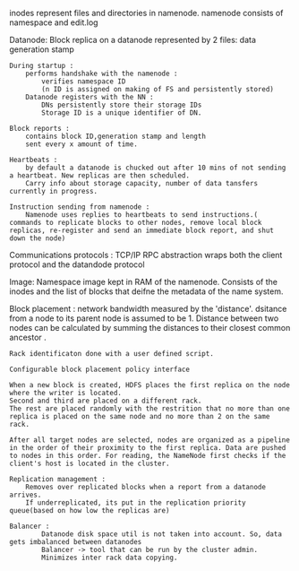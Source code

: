 inodes represent files and directories in namenode.
namenode consists of namespace and edit.log 


Datanode: 
	Block replica on a datanode represented by 2 files:
		data
		generation stamp

	During startup : 
		performs handshake with the namenode : 
		 	verifies namespace ID
		 	(n ID is assigned on making of FS and persistently stored)
		Datanode registers with the NN : 
			DNs persistently store their storage IDs 
			Storage ID is a unique identifier of DN.

	Block reports : 
		contains block ID,generation stamp and length
		sent every x amount of time.

	Heartbeats : 
		by default a datanode is chucked out after 10 mins of not sending a heartbeat. New replicas are then scheduled.
		Carry info about storage capacity, number of data tansfers currently in progress.

	Instruction sending from namenode : 
		Namenode uses replies to heartbeats to send instructions.( commands to replicate blocks to other nodes, remove local block replicas, re-register and send an immediate block report, and shut down the node)


Communications protocols : 
	TCP/IP
	RPC abstraction wraps both the client protocol and the datandode protocol

Image:
	Namespace image kept in RAM of the namenode.
	Consists of the inodes and the list of blocks that deifne the metadata of the name system.

Block placement : 
	network bandwidth measured by the 'distance'.
	dsitance from a node to its parent node is assumed to be 1.
	Distance between two nodes can be calculated by summing the distances to their closest common ancestor .

	Rack identificaton done with a user defined script.

	Configurable block placement policy interface

	When a new block is created, HDFS places the first replica on the node where the writer is located.
	Second and third are placed on a different rack.
	The rest are placed randomly with the restrition that no more than one replica is placed on the same node and no more than 2 on the same rack.

	After all target nodes are selected, nodes are organized as a pipeline in the order of their proximity to the first replica. Data are pushed to nodes in this order. For reading, the NameNode first checks if the client's host is located in the cluster.

	Replication management : 
		Removes over replicated blocks when a report from a datanode arrives.
		If underreplicated, its put in the replication priority queue(based on how low the replicas are)

	Balancer : 
			Datanode disk space util is not taken into account. So, data gets imbalanced between datanodes
			Balancer -> tool that can be run by the cluster admin.
			Minimizes inter rack data copying.

	